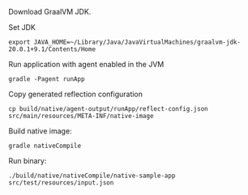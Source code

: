 Download GraalVM JDK.

Set JDK

```
export JAVA_HOME=~/Library/Java/JavaVirtualMachines/graalvm-jdk-20.0.1+9.1/Contents/Home
```

Run application with agent enabled in the JVM

```
gradle -Pagent runApp
```

Copy generated reflection configuration

```
cp build/native/agent-output/runApp/reflect-config.json src/main/resources/META-INF/native-image
```

Build native image:

```
gradle nativeCompile
```

Run binary:
```
./build/native/nativeCompile/native-sample-app src/test/resources/input.json
```
